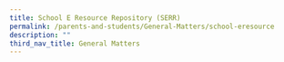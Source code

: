 ```yaml
---
title: School E Resource Repository (SERR)
permalink: /parents-and-students/General-Matters/school-eresource
description: ""
third_nav_title: General Matters
---
```

